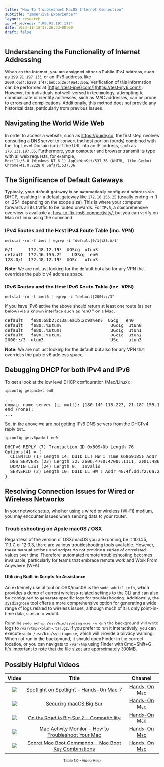 ```yaml
---
title: "How To Troubleshoot MacOS Internet Connection"
subtitle: "Immersive Experience?"
layout: research
ip_v4_address: "199.91.197.135"
date: 2023-11-18T17:26:33+00:00
draft: false
---
```


## Understanding the Functionality of Internet Addressing

When on the Internet, you are assigned either a Public IPv4 address, such as ```199.91.197.135```, or an IPv6 address, like ```2000:c0d4:b280:1f47:beb:512e:49a4:306a```. Verification of this information can be performed at [https://test-ipv6.com/](https://test-ipv6.com/). However, for individuals not well-versed in technology, attempting to communicate or identify addresses, such as MAC addresses, can be prone to errors and complications. Additionally, this method does not provide any historical data, particularly from previous issues.
## Navigating the World Wide Web
In order to access a website, such as https://purdy.co, the first step involves consulting a DNS server to convert the host portion (purdy) combined with the Top Level Domain (co) of the URL into an IP address, such as ```170.131.197.55```. Furthermore, your computer and browser transmit its type with all web requests, for example, <br>```Mozilla/5.0 (Windows NT 6.1) AppleWebKit/537.36 (KHTML, like Gecko) Chrome/41.0.2228.0 Safari/537.36```
## The Significance of Default Gateways
Typically, your default gateway is an automatically configured address via DHCP, resulting in a default gateway like ```172.16.156.25``` (usually ending in .1 or .254, depending on the scope size). This is where your computer forwards all its traffic to be routed onwards. For ```IPv6```, a comprehensive overview is available at [how-to-fix-ipv6-connectivity/](/blog/how-to-fix-ipv6-connectivity/), but you can verify on Mac or Linux using the command:
<br>
### IPv4 Routes and the Host IPv4 Route Table (inc. VPN)
```netstat -rn -f inet | egrep -i "default|0/1|128.0/1"```

<pre>
0/1      172.18.12.193  UGScg  utun3
default  172.16.156.25    UGScg  en0
128.0/1  172.18.12.193  UGSc   utun3</pre>

**Note:** We are not just looking for the default but also for any VPN that overrides the public v4 address space.

### IPv6 Routes and the Host IPv6 Route Table (inc. VPN)
```netstat -rn -f inet6 | egrep -i "default|2000::/3"```

If you have IPv6 active the above should return at least one route (as per below) via a known interface such as "_en0_ " on a Mac. 

<pre>
default   fe80:68b2:c13a:ea1b:2c9a%en0  UGcg   en0
default   fe80::%utun0                   UGcIg  utun0
default   fe80::%utun1                   UGcIg  utun1
default   fe80::%utun2                   UGcIg  utun2
2000::/3  utun3                          USc    utun3</pre>

**Note:** We are not just looking for the default but also for any VPN that overrides the public v6 address space.
<br>

## Debugging DHCP for both IPv4 and IPv6

To get a look at the low level DHCP configuration (Mac/Linux): 

```ipconfig getpacket en0```

<pre>
...
domain_name_server (ip_mult): {180.140.118.223, 21.187.155.116}
end (none):
...</pre>

So, in the above we are not getting IPv6 DNS servers from the DHCPv4 reply but...

```ipconfig getv6packet en0```

<pre>
DHCPv6 REPLY (7) Transaction ID 0x80940b Length 76
Options[4] = {
  CLIENTID (1) Length 14: DUID LLT HW 1 Time 668691856 Addr 62:1a:d4:19:2b:fa
  DNS_SERVERS (23) Length 32: 2606:4700:4700::1111, 2001:4860:4860::8844
  DOMAIN_LIST (24) Length 0:  Invalid
  SERVERID (2) Length 10: DUID LL HW 1 Addr 48:4f:dd:f2:6a:21
}</pre>




## Resolving Connection Issues for Wired or Wireless Networks
In your network setup, whether using a wired or wireless (Wi-Fi) medium, you may encounter issues when sending data to your router.
### Troubleshooting on Apple macOS / OSX
Regardless of the version of OSX/macOS you are running, be it 10.14.5, 11.1.7, or 12.0.3, there are various troubleshooting tools available. However, these manual actions and scripts do not provide a series of correlated values over time. Therefore, automated remote troubleshooting becomes invaluable, particularly for teams that embrace remote work and Work From Anywhere (WFA).
#### Utilizing Built-in Scripts for Assistance
An extremely useful tool on OSX/macOS is the `sudo wdutil info`, which provides a dump of current wireless-related settings to the CLI and can also be configured to generate specific logs for troubleshooting. Additionally, the `sysdiagnose` tool offers a more comprehensive option for generating a wide range of logs related to wireless issues, although much of it is only point-in-time data, similar to wdutil.

Running `sudo nohup /usr/bin/sysdiagnose -u &` in the background will write logs to `/var/tmp/<blah>.tar.gz`. If you prefer to run it interactively, you can execute `sudo /usr/bin/sysdiagnose`, which will provide a privacy warning. When not run in the background, it should open Finder in the correct location, or you can navigate to `/var/tmp` using Finder with Cmd+Shift+G. It's important to note that the file sizes are approximately 300MB.
## Possibly Helpful Videos

<link href="/plugins/lity/css/lity.min.css" rel="stylesheet">
<script src="/plugins/lity/js/lity.min.js"></script>
<div class="table1-start"></div>

|Video | Title | Channel |
| :---: | :---: | :---: |
|<a href="https://www.youtube.com/watch?v=RslZ4W1EPqk" data-lity><img src="https://i.ytimg.com/vi/RslZ4W1EPqk/default.jpg" class="img-fluid"></a>|<a href="https://www.youtube.com/watch?v=RslZ4W1EPqk" data-lity>Spotlight on Spotlight - Hands-On Mac 7</a>|<a target="_blank" href="https://www.youtube.com/channel/UCg43DP8MdHVcl4rFK_delBg" >Hands-On Mac</a>|
|<a href="https://www.youtube.com/watch?v=7KdhJimuhNw" data-lity><img src="https://i.ytimg.com/vi/7KdhJimuhNw/default.jpg" class="img-fluid"></a>|<a href="https://www.youtube.com/watch?v=7KdhJimuhNw" data-lity>Securing macOS Big Sur</a>|<a target="_blank" href="https://www.youtube.com/channel/UCg43DP8MdHVcl4rFK_delBg" >Hands-On Mac</a>|
|<a href="https://www.youtube.com/watch?v=HEbK-Tignuc" data-lity><img src="https://i.ytimg.com/vi/HEbK-Tignuc/default.jpg" class="img-fluid"></a>|<a href="https://www.youtube.com/watch?v=HEbK-Tignuc" data-lity>On the Road to Big Sur 2 - Compatibility</a>|<a target="_blank" href="https://www.youtube.com/channel/UCg43DP8MdHVcl4rFK_delBg" >Hands-On Mac</a>|
|<a href="https://www.youtube.com/watch?v=TWzWd_DiaJ0" data-lity><img src="https://i.ytimg.com/vi/TWzWd_DiaJ0/default.jpg" class="img-fluid"></a>|<a href="https://www.youtube.com/watch?v=TWzWd_DiaJ0" data-lity>Mac Activity Monitor - How to Troubleshoot Your Mac</a>|<a target="_blank" href="https://www.youtube.com/channel/UCg43DP8MdHVcl4rFK_delBg" >Hands-On Mac</a>|
|<a href="https://www.youtube.com/watch?v=VwNYWAxHCgM" data-lity><img src="https://i.ytimg.com/vi/VwNYWAxHCgM/default.jpg" class="img-fluid"></a>|<a href="https://www.youtube.com/watch?v=VwNYWAxHCgM" data-lity>Secret Mac Boot Commands - Mac Boot Key Combinations</a>|<a target="_blank" href="https://www.youtube.com/channel/UCg43DP8MdHVcl4rFK_delBg" >Hands-On Mac</a>|

<center><small>Table 1.0 - Video Help</small></center>
 <br>
<div class="table1-end"></div>
<script type="text/javascript">
(function() {
    $('div.table1-start').nextUntil('div.table1-end', 'table').addClass('table thead-dark table-striped table-responsive rounded').attr('id', 't1');
    $('#t1').find('thead').addClass('thead-dark');
})();
</script>
